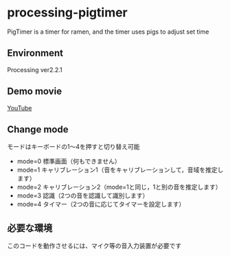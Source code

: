 # processing-pigtimer
PigTimer is a timer for ramen, and the timer uses pigs to adjust set time  
## Environment
Processing ver2.2.1  
## Demo movie
[YouTube](https://youtu.be/Z8DOZ3PvtQU)  
## Change mode
モードはキーボードの1〜4を押すと切り替え可能  
- mode=0 標準画面（何もできません）
- mode=1 キャリブレーション1（音をキャリブレーションして，音域を推定します）
- mode=2 キャリブレーション2（mode=1と同じ，1と別の音を推定します）
- mode=3 認識（2つの音を認識して識別します）
- mode=4 タイマー（2つの音に応じてタイマーを設定します）
## 必要な環境
このコードを動作させるには、マイク等の音入力装置が必要です  
